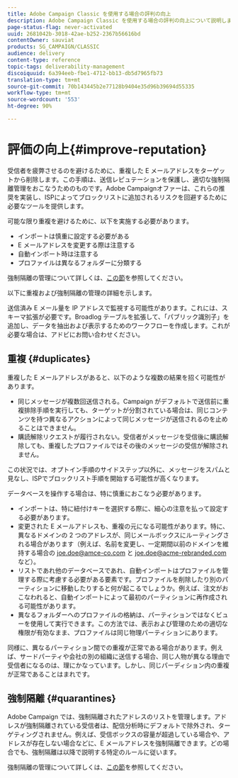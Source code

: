 ```yaml
---
title: Adobe Campaign Classic を使用する場合の評判の向上
description: Adobe Campaign Classic を使用する場合の評判の向上について説明します。
page-status-flag: never-activated
uuid: 2681042b-3018-42ae-b252-2367b56616bd
contentOwner: sauviat
products: SG_CAMPAIGN/CLASSIC
audience: delivery
content-type: reference
topic-tags: deliverability-management
discoiquuid: 6a394eeb-fbe1-4712-bb13-db5d7965fb73
translation-type: tm+mt
source-git-commit: 70b143445b2e77128b9404e35d96b39694d55335
workflow-type: tm+mt
source-wordcount: '553'
ht-degree: 90%

---
```



# 評価の向上{#improve-reputation}

受信者を疲弊させるのを避けるために、重複した E メールアドレスをターゲットから削除します。この手順は、送信レピュテーションを保護し、適切な強制隔離管理をおこなうためのものです。Adobe Campaignオファーは、これらの推奨を実装し、ISPによってブロックリストに追加されるリスクを回避するために必要なツールを提供します。

可能な限り重複を避けるために、以下を実施する必要があります。

* インポートは慎重に設定する必要がある
* E メールアドレスを変更する際は注意する
* 自動インポート時は注意する
* プロファイルは異なるフォルダーに分類する

強制隔離の管理について詳しくは、[この節](../../delivery/using/understanding-quarantine-management.md)を参照してください。

以下に重複および強制隔離の管理の詳細を示します。

送信済み E メール量を IP アドレスで監視する可能性があります。これには、スキーマ拡張が必要です。Broadlog テーブルを拡張して、「パブリック識別子」を追加し、データを抽出および表示するためのワークフローを作成します。これが必要な場合は、アドビにお問い合わせください。

## 重複 {#duplicates}

重複した E メールアドレスがあると、以下のような複数の結果を招く可能性があります。

* 同じメッセージが複数回送信される。Campaign がデフォルトで送信前に重複排除手順を実行しても、ターゲットが分割されている場合は、同じコンテンツを持つ異なるアクションによって同じメッセージが送信されるのを止めることはできません。
* 購読解除リクエストが履行されない。受信者がメッセージを受信後に購読解除しても、重複したプロファイルではその後のメッセージの受信が解除されません。

この状況では、オプトイン手順のサイドステップ以外に、メッセージをスパムと見なし、ISPでブロックリスト手順を開始する可能性が高くなります。

データベースを操作する場合は、特に慎重におこなう必要があります。

* インポートは、特に紐付けキーを選択する際に、細心の注意を払って設定する必要があります。
* 変更された E メールアドレスも、重複の元になる可能性があります。特に、異なるドメインの 2 つのアドレスが、同じメールボックスにルーティングされる場合があります（例えば、名前を変更し、一定期間以前のドメインを維持する場合の joe.doe@amce-co.com と joe.doe@acme-rebranded.com など）。
* リストであれ他のデータベースであれ、自動インポートはプロファイルを管理する際に考慮する必要がある要素です。プロファイルを削除したり別のパーティションに移動したりすると何が起こるでしょうか。例えば、注文がおこなわれると、自動インポートによって最初のパーティションに再作成される可能性があります。
* 異なるフォルダーへのプロファイルの格納は、パーティションではなくビューを使用して実行できます。この方法では、表示および管理のための適切な権限が有効なまま、プロファイルは同じ物理パーティションにあります。

同様に、異なるパーティション間での重複が正常である場合があります。例えば、サードパーティや会社の別の組織に送信する場合、同じ人物が異なる理由で受信者になるのは、理にかなっています。しかし、同じパーディション内の重複が正常であることはまれです。

## 強制隔離 {#quarantines}

Adobe Campaign では、強制隔離されたアドレスのリストを管理します。アドレスが強制隔離されている受信者は、配信分析時にデフォルトで除外され、ターゲティングされません。例えば、受信ボックスの容量が超過している場合や、アドレスが存在しない場合などに、E メールアドレスを強制隔離できます。どの場合でも、強制隔離は以降で説明する特定のルールに従います。

強制隔離の管理について詳しくは、[この節](../../delivery/using/understanding-quarantine-management.md)を参照してください。